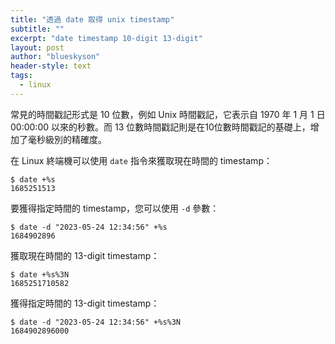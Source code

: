 ```yaml
---
title: "透過 date 取得 unix timestamp"
subtitle: ""
excerpt: "date timestamp 10-digit 13-digit"
layout: post
author: "blueskyson"
header-style: text
tags:
  - linux
---
```


常見的時間戳記形式是 10 位數，例如 Unix 時間戳記，它表示自 1970 年 1 月 1 日 00:00:00 以來的秒數。而 13 位數時間戳記則是在10位數時間戳記的基礎上，增加了毫秒級別的精確度。

在 Linux 終端機可以使用 `date` 指令來獲取現在時間的 timestamp：

```non
$ date +%s
1685251513
```

要獲得指定時間的 timestamp，您可以使用 `-d` 參數：

```non
$ date -d "2023-05-24 12:34:56" +%s
1684902896
```

獲取現在時間的 13-digit timestamp：

```non
$ date +%s%3N
1685251710582
```

獲得指定時間的 13-digit timestamp：

```non
$ date -d "2023-05-24 12:34:56" +%s%3N
1684902896000
```
